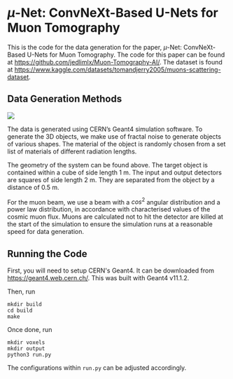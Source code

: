 # $\mu$-Net: ConvNeXt-Based U-Nets for Muon Tomography

This is the code for the data generation for the paper, $\mu$-Net: ConvNeXt-Based U-Nets for Muon Tomography. 
The code for this paper can be found at https://github.com/jedlimlx/Muon-Tomography-AI/. 
The dataset is found at https://www.kaggle.com/datasets/tomandjerry2005/muons-scattering-dataset.

## Data Generation Methods

![](https://www.googleapis.com/download/storage/v1/b/kaggle-user-content/o/inbox%2F3246529%2F8fb087cd90fadc29cbc4f5b614ebf09d%2Fgeant4_setup_v2.png?generation=1692002305568155&alt=media)

The data is generated using CERN’s Geant4 simulation software. To generate the 3D objects, we make use of fractal noise to generate objects of various shapes. The material of the object is randomly chosen from a set list of materials of different radiation lengths.

The geometry of the system can be found above. The target object is contained within a cube of side length 1 m. The input and output detectors are squares of side length 2 m. They are separated from the object by a distance of 0.5 m.

For the muon beam, we use a beam with a $cos^2$ angular distribution and a power law distribution, in
accordance with characterised values of the cosmic muon flux. Muons are calculated not to hit the
detector are killed at the start of the simulation to ensure the simulation runs at a reasonable speed for data generation.

## Running the Code

First, you will need to setup CERN's Geant4. It can be downloaded from https://geant4.web.cern.ch/. This was built with Geant4 v11.1.2.

Then, run
```
mkdir build
cd build
make
```

Once done, run
```
mkdir voxels
mkdir output
python3 run.py
```

The configurations within `run.py` can be adjusted accordingly.
